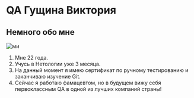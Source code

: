 # QA Гущина Виктория
## Немного обо мне

![ми](IMG_5321.jpg)

1. Мне 22 года.
2. Учусь в Нетологии уже 3 месяца.
3. На данный момент я имею сертификат по ручному тестированию и заканчиваю изучение Git.
4. Сейчас я работаю фамацевтом, но в будущем вижу себя первоклассным QA в одной из лучших компаний страны!
   